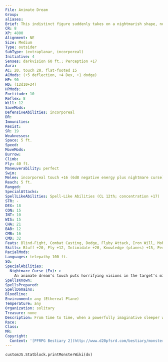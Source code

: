 ```yaml
---
File: Animate Dream
Group: 
aliases: 
Brief: This indistinct figure suddenly takes on a nightmarish shape, not quite human or animal or fiend.
CR: 8
XP: 4800
Alignment: NE
Size: Medium
Type: outsider
SubType: (extraplanar, incorporeal)
Initiative: 4
Senses: darkvision 60 ft.; Perception +17
Aura: 
AC: 20, touch 20, flat-footed 15
ACMods: (+5 deflection, +4 Dex, +1 dodge)
HP: 90
HD: (12d10+24)
HPMods: 
Fortitude: 10
Reflex: 8
Will: 12
SaveMods: 
DefensiveAbilities: incorporeal
DR: 
Immunities: 
Resist: 
SR: 19
Weaknesses: 
Space: 5 ft.
Speed: 
MoveMods: 
Burrow: 
Climb: 
Fly: 40 ft.
Maneuverability: perfect
Swim: 
Melee: incorporeal touch +16 (6d8 negative energy plus nightmare curse)
Reach: 5 ft.
Ranged: 
SpecialAttacks: 
SpellLikeAbilities: Spell-Like Abilities (CL 12th; concentration +17)   3/day-deep slumber (DC 18), dimension door, nightmare (DC 20)   1/day-confusion (DC 19), fear (DC 19), phantasmal killer (DC 19)
STR: -
DEX: 18
CON: 15
INT: 10
WIS: 15
CHA: 21
BAB: 12
CMB: 16
CMD: 32
Feats: Blind-Fight, Combat Casting, Dodge, Flyby Attack, Iron Will, Mobility
Skills: Bluff +20, Fly +12, Intimidate +20, Knowledge (planes) +15, Perception +17, Sense Motive +17, Stealth +19
RacialMods: 
Languages: telepathy 100 ft.
SQ: 
SpecialAbilities:
  Nightmare Curse (Ex): >
    An animate dream's touch puts horrifying visions in the target's mind. Curse- incorporeal touch; save Will DC 21; frequency 1/day; effect 1d4 Wisdom drain and target is fatigued; cure 3 consecutive saves or dispel evil, dream, or remove curse.
SpellsKnown: 
SpellsPrepared: 
SpellDomains: 
Bloodline: 
Environment: any (Ethereal Plane)
Temperature: any
Organization: solitary
Treasure: none
Description: From time to time, when a powerfully imaginative sleeper wakes from a particularly vivid or unusual dream, a fragment of that dream lingers on the Ethereal Plane. To survive, this animate dream needs the power of living will, imagination, and emotion to sustain it. An animate dream seeks out mortal minds, appearing as a shadowy and often frightful dream figure. Its true appearance is vague and nebulous, but it reacts to the fears and emotions of those around it, taking on a nightmarish appearance that differs for each viewer.  An animate dream can find satisfaction and sustenance by passing one of its ghostly limbs through a mortal's body-the act infusing the mortal with negative energy that sates the animate dream's unnatural hunger. But by forcing a creature into a state of sleep, terror, or both, the animate dream can gain a much more satisfying meal, feeding on the emotions released in such states. It uses its spell-like abilities to this end, for each creature it harms with its nightmares, drives temporarily insane with confusion or fear, or outright slays with phantasmal killer provides the monster with more nourishment. An animate dream forced to go for a long period of time without feeding does not starve to death, but does grow increasingly feral and violent in nature.  Animate dreams sometimes associate with other creatures from the Ethereal Plane or that have associations with dreams and nightmares, such as night hags, phase spiders, and xills. Sometimes these alliances are mutually beneficial, but in many cases the animate dreams are treated as slaves. Night hags in particular like enslaving animate dreams, and sometimes use their essence as a component in creating heartstones.
Race: 
Class: 
MR: 
Copyright:
  Content: '[PFRPG Bestiary 2](http://www.d20pfsrd.com/bestiary/monster-listings/outsiders/animate-dream)'
---
```

```dataviewjs
customJS.Statblock.printMonsterWiki(dv)
```
